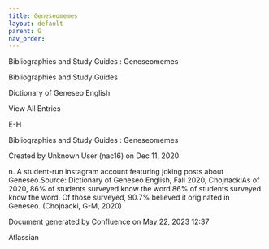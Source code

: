 ```yaml
---
title: Geneseomemes
layout: default
parent: G
nav_order:
---
```


Bibliographies and Study Guides : Geneseomemes

Bibliographies and Study Guides

Dictionary of Geneseo English

View All Entries

E-H

Bibliographies and Study Guides : Geneseomemes

Created by  Unknown User (nac16) on Dec 11, 2020

n. A student-run instagram account featuring joking posts about Geneseo.Source: Dictionary of Geneseo English, Fall 2020, ChojnackiAs of 2020, 86% of students surveyed know the word.86% of students surveyed know the word. Of those surveyed, 90.7% believed it originated in Geneseo. (Chojnacki, G-M, 2020)

Document generated by Confluence on May 22, 2023 12:37

Atlassian
